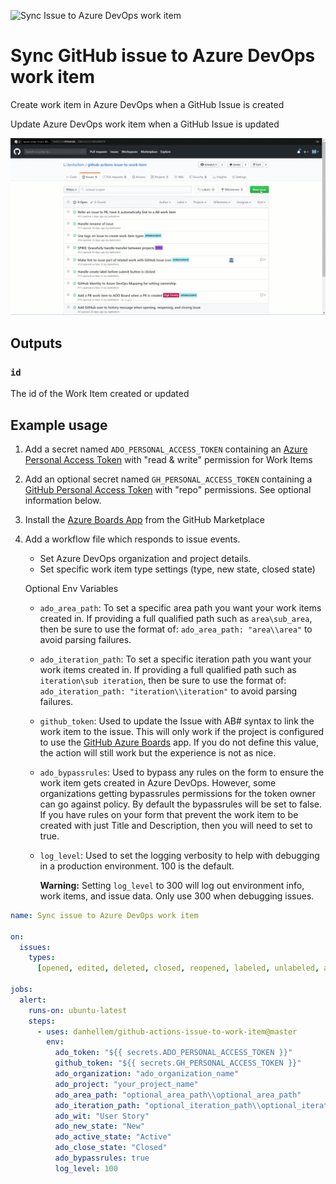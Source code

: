 ![Sync Issue to Azure DevOps work item](https://github.com/danhellem/github-actions-issue-to-work-item/workflows/Sync%20Issue%20to%20Azure%20DevOps%20work%20item/badge.svg?event=issues)

# Sync GitHub issue to Azure DevOps work item

Create work item in Azure DevOps when a GitHub Issue is created

Update Azure DevOps work item when a GitHub Issue is updated

![alt text](./assets/demo.gif "animated demo")

## Outputs

### `id`

The id of the Work Item created or updated

## Example usage

1. Add a secret named `ADO_PERSONAL_ACCESS_TOKEN` containing an [Azure Personal Access Token](https://docs.microsoft.com/en-us/azure/devops/organizations/accounts/use-personal-access-tokens-to-authenticate) with "read & write" permission for Work Items

2. Add an optional secret named `GH_PERSONAL_ACCESS_TOKEN` containing a [GitHub Personal Access Token](https://help.github.com/en/enterprise/2.17/user/github/authenticating-to-github/creating-a-personal-access-token-for-the-command-line) with "repo" permissions. See optional information below.

3. Install the [Azure Boards App](https://github.com/marketplace/azure-boards) from the GitHub Marketplace

4. Add a workflow file which responds to issue events.

   - Set Azure DevOps organization and project details.
   - Set specific work item type settings (type, new state, closed state)

   Optional Env Variables

   - `ado_area_path`: To set a specific area path you want your work items created in. If providing a full qualified path such as `area\sub_area`, then be sure to use the format of: `ado_area_path: "area\\area"` to avoid parsing failures.
   - `ado_iteration_path`: To set a specific iteration path you want your work items created in. If providing a full qualified path such as `iteration\sub iteration`, then be sure to use the format of: `ado_iteration_path: "iteration\\iteration"` to avoid parsing failures.
   - `github_token`: Used to update the Issue with AB# syntax to link the work item to the issue. This will only work if the project is configured to use the [GitHub Azure Boards](https://github.com/marketplace/azure-boards) app. If you do not define this value, the action will still work but the experience is not as nice.
   - `ado_bypassrules`: Used to bypass any rules on the form to ensure the work item gets created in Azure DevOps. However, some organizations getting bypassrules permissions for the token owner can go against policy. By default the bypassrules will be set to false. If you have rules on your form that prevent the work item to be created with just Title and Description, then you will need to set to true.
   - `log_level`: Used to set the logging verbosity to help with debugging in a production environment. 100 is the default. 

     **Warning:** Setting `log_level` to 300 will log out environment info, work items, and issue data. Only use 300 when debugging issues.

```yaml
name: Sync issue to Azure DevOps work item

on:
  issues:
    types:
      [opened, edited, deleted, closed, reopened, labeled, unlabeled, assigned]

jobs:
  alert:
    runs-on: ubuntu-latest
    steps:
      - uses: danhellem/github-actions-issue-to-work-item@master
        env:
          ado_token: "${{ secrets.ADO_PERSONAL_ACCESS_TOKEN }}"
          github_token: "${{ secrets.GH_PERSONAL_ACCESS_TOKEN }}"
          ado_organization: "ado_organization_name"
          ado_project: "your_project_name"
          ado_area_path: "optional_area_path\\optional_area_path"
          ado_iteration_path: "optional_iteration_path\\optional_iteration_path"
          ado_wit: "User Story"
          ado_new_state: "New"
          ado_active_state: "Active"
          ado_close_state: "Closed"
          ado_bypassrules: true
          log_level: 100
```
